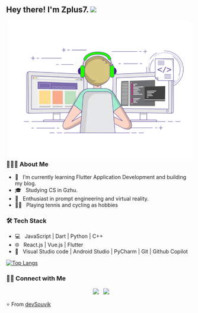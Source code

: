 <h2> Hey there! I'm Zplus7. <img src="https://github.com/souvikguria98/souvikguria98/blob/master/Hi.gif" width="25"></h2>
<img align="right" alt="GIF" src="https://raw.githubusercontent.com/devSouvik/devSouvik/master/gif3.gif" width="500"/>

<h3> 👨🏻‍💻 About Me </h3>

- 🔭 &nbsp; I’m currently learning Flutter Application Development and building my blog.
- 🎓 &nbsp; Studying CS in Gzhu.
- 🌱 &nbsp; Enthusiast in prompt engineering and virtual reality.
- 🚴‍♀️ &nbsp; Playing tennis and cycling as hobbies

<h3>🛠 Tech Stack</h3>

- 💻 &nbsp; JavaScript | Dart | Python | C++  
- 🌐 &nbsp; React.js | Vue.js | Flutter 
- 🔧 &nbsp; Visual Studio code | Android Studio | PyCharm | Git | Github Copilot


[![Top Langs](https://github-readme-stats.vercel.app/api/top-langs/?username=plus7c&layout=compact&text_color=daf7dc&bg_color=151515)](https://github.com/plus7c/github-readme-stats)


<h3> 🤝🏻 Connect with Me </h3>

<p align="center">
&nbsp; <a href="https://twitter.com/Zplus7119495" target="_blank" rel="noopener noreferrer"><img src="https://img.icons8.com/plasticine/100/000000/twitter.png" width="50" /></a>  
&nbsp; <a href="mailto:1959512279@qq.com" target="_blank" rel="noopener noreferrer"><img src="https://img.icons8.com/plasticine/100/000000/gmail.png"  width="50" /></a>
</p>

⭐️ From [devSouvik](https://github.com/devSouvik)

